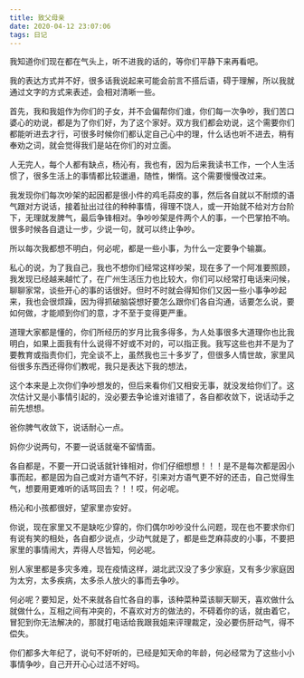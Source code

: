 ```yaml
---
title: 致父母亲
date: 2020-04-12 23:07:06
tags: 日记
---
```


我知道你们现在都在气头上，听不进我的话的，等你们平静下来再看吧。

我的表达方式并不好，很多话我说起来可能会前言不搭后语，碍于理解，所以我就通过文字的方式来表述，会相对清晰一些。

首先，我和我姐作为你们的子女，并不会偏帮你们谁，你们每一次争吵，我们苦口婆心的劝说，都是为了你们好，为了这个家好。双方我们都会劝说，这个需要你们都能听进去才行，可很多时候你们都认定自己心中的理，什么话也听不进去，稍有奉劝之词，就会觉得我们是站在你们的对立面。

<!-- more -->

人无完人，每个人都有缺点，杨沁有，我也有，因为后来我读书工作，一个人生活惯了，很多生活上的事情都比较邋遢，随性，懒惰。这个需要慢慢改过来。

我发现你们每次吵架的起因都是很小件的鸡毛蒜皮的事，然后各自就以不耐烦的语气跟对方说话，接着扯出过往的种种事情，得理不饶人，或一开始就不给对方台阶下，无理就发脾气，最后争锋相对。争吵吵架是件两个人的事，一个巴掌拍不响。很多时候各自退让一步，少说一句，就可以终止争吵。

所以每次我都想不明白，何必呢，都是一些小事，为什么一定要争个输赢。

私心的说，为了我自己，我也不想你们经常这样吵架，现在多了一个阿准要照顾，我发现已经越来越忙了，在广州生活压力也比较大，你们可以经常打电话来问候，聊聊家常，谈些开心的事的话很好。但时不时就会得知你们又因一些小事争吵起来，我也会很烦躁，因为得抓破脑袋想好要怎么跟你们各自沟通，话要怎么说，要如何做，才能顺到你们的意，才不至于变得更严重。

道理大家都是懂的，你们所经历的岁月比我多得多，为人处事很多大道理你也比我明白，如果上面我有什么说得不好或不对的，可以指正我。我写这些也并不是为了要教育或指责你们，完全谈不上，虽然我也三十多岁了，但很多人情世故，家里风俗很多东西还得你们教呢，我只是表达下我的想法，

这个本来是上次你们争吵想发的，但后来看你们又相安无事，就没发给你们了。这次估计又是小事情引起的，没必要去争论谁对谁错了，各自都收敛下，说话动手之前先想想。

爸你脾气收敛下，说话耐心一点。

妈你少说两句，不要一说话就毫不留情面。

各自都是，不要一开口说话就针锋相对，你们仔细想想！！！是不是每次都是因小事而起，都是因为自己或对方语气不好，引来对方语气更不好的还击，自己觉得生气，想要用更难听的话骂回去？！！哎，何必呢。

杨沁和小孩都很好，望家里亦安好。

你说，现在家里又不是缺吃少穿的，你们偶尔吵吵没什么问题，现在也不要求你们有说有笑的相处，各自都少说点，少动气就是了，都是些芝麻蒜皮的小事，不要把家里的事情闹大，弄得人尽皆知，何必呢。

别人家里都是多灾多难，现在疫情这样，湖北武汉没了多少家庭，又有多少家庭因为太穷，太多疾病，太多杀人放火的事而去争吵。

何必呢？要知足，处不来就各自忙各自的事，该种菜种菜该聊天聊天，喜欢做什么就做什么，互相之间有冲突的，不喜欢对方的做法的，不碍着你的话，就由着它，冒犯到你无法解决的，那就打电话给我跟我姐来评理裁定，没必要伤肝动气，得不偿失。

你们都多大年纪了，说句不好听的，已经是知天命的年龄，何必经常为了这些小小事情争吵，自己开开心心过活不好吗。